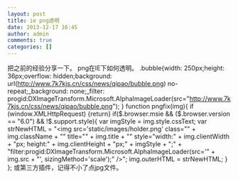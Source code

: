 ```yaml
---
layout: post
title: ie png透明
date: 2013-12-17 16:45
author: admin
comments: true
categories: []
---
```

把之前的经验分享一下。
png在IE下如何透明。
.bubble{width: 250px;height: 36px;overflow: hidden;background: url(http://www.7k7kjs.cn/css/news/qipao/bubble.png) no-repeat;_background: none;_filter: progid:DXImageTransform.Microsoft.AlphaImageLoader(src="http://www.7k7kjs.cn/css/news/qipao/bubble.png");
}
function pngfix(img){
    if (window.XMLHttpRequest) {return}
    if($.browser.msie && ($.browser.version == "6.0") && !$.support.style){
        var imgStyle = img.style.cssText;
        var strNewHTML = "<img src='static/images/holder.png' class=\"" + img.className + "\" title=\"" + img.title + "\" style=\"width:" + img.clientWidth + "px; height:" + img.clientHeight + "px;" + imgStyle + ";" + "filter:progid:DXImageTransform.Microsoft.AlphaImageLoader(src='" + img.src + "', sizingMethod='scale');\" />";
        img.outerHTML = strNewHTML;
    }
};
或第三方插件，记得不小了点jpg文件。

